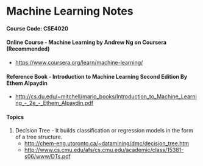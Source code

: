 # Machine Learning Notes 
#### Course Code: CSE4020

#### Online Course - Machine Learning by Andrew Ng on Coursera (Recommended)
  - https://www.coursera.org/learn/machine-learning/

#### Reference Book - Introduction to Machine Learning Second Edition By Ethem Alpaydin
- http://cs.du.edu/~mitchell/mario_books/Introduction_to_Machine_Learning_-_2e_-_Ethem_Alpaydin.pdf

#### Topics
1. Decision Tree - It builds classification or regression models in the form of a tree structure.
    - http://chem-eng.utoronto.ca/~datamining/dmc/decision_tree.htm
    - http://www.cs.cmu.edu/afs/cs.cmu.edu/academic/class/15381-s06/www/DTs.pdf
